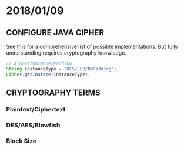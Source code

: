 # 2018/01/09

## CONFIGURE JAVA CIPHER

[See this](https://stackoverflow.com/questions/10935068/what-are-the-cipher-padding-strings-in-java) for a comprehensive list of possible implementations. But fully understanding requires cryptography knowledge.

```java
// Algorithm/Mode/Padding
String instanceType = "DES/ECB/NoPadding";
Cipher.getInstace(instanceType);
```

## CRYPTOGRAPHY TERMS

### Plaintext/Ciphertext

### DES/AES/Blowfish

### Block Size